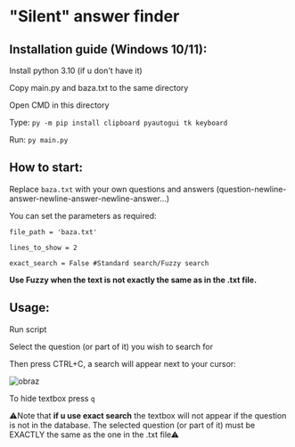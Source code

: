 # "Silent" answer finder

## Installation guide (Windows 10/11):

Install python 3.10 (if u don't have it)

Copy main.py and baza.txt to the same directory

Open CMD in this directory

Type: `py -m pip install clipboard pyautogui tk keyboard`

Run: `py main.py`


## How to start:

Replace `baza.txt` with your own questions and answers (question-newline-answer-newline-answer-newline-answer...)

You can set the parameters as required: 

`file_path = 'baza.txt'`

`lines_to_show = 2 `

`exact_search = False #Standard search/Fuzzy search`

**Use Fuzzy when the text is not exactly the same as in the .txt file.**

## Usage: 

Run script

Select the question (or part of it) you wish to search for

Then press CTRL+C, a search will appear next to your cursor:

![obraz](https://github.com/craksys/universal-autotesto/assets/53128417/0d9ff859-abde-4b9c-ae1d-d18ccf87b527)

To hide textbox press `q`

⚠Note that **if u use exact search** the textbox will not appear if the question is not in the database. The selected question (or part of it) must be EXACTLY the same as the one in the .txt file⚠

